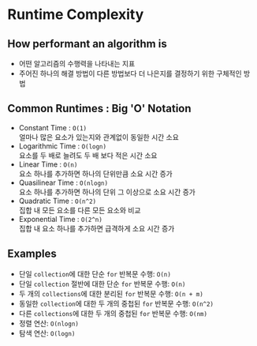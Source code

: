 # Runtime Complexity

## How performant an algorithm is
- 어떤 알고리즘의 수행력을 나타내는 지표
- 주어진 하나의 해결 방법이 다른 방법보다 더 나은지를 결정하기 위한 구체적인 방법

## Common Runtimes : Big 'O' Notation
- Constant Time : `O(1)`  
얼마나 많은 요소가 있는지와 관계없이 동일한 시간 소요
- Logarithmic Time : `O(logn)`  
요소를 두 배로 늘려도 두 배 보다 적은 시간 소요
- Linear Time : `O(n)`    
요소 하나를 추가하면 하나의 단위만큼 소요 시간 증가
- Quasilinear Time : `O(nlogn)`  
요소 하나를 추가하면 하나의 단위 그 이상으로 소요 시간 증가
- Quadratic Time : `O(n^2)`  
집합 내 모든 요소를 다른 모든 요소와 비교
- Exponential Time : `O(2^n)`  
집합 내 요소 하나를 추가하면 급격하게 소요 시간 증가

## Examples
- 단일 `collection`에 대한 단순 `for` 반복문 수행: `O(n)`
- 단일 `collection` 절반에 대한 단순 `for` 반복문 수행: `O(n)`
- 두 개의 `collections`에 대한 분리된 `for` 반복문 수행: `O(n + m)`
- 동일한 `collection`에 대한 두 개의 중첩된 `for` 반복문 수행: `O(n^2)`
- 다른 `collections`에 대한 두 개의 중첩된 `for` 반복문 수행: `O(nm)`
- 정렬 연산: `O(nlogn)`
- 탐색 연산: `O(logn)`
